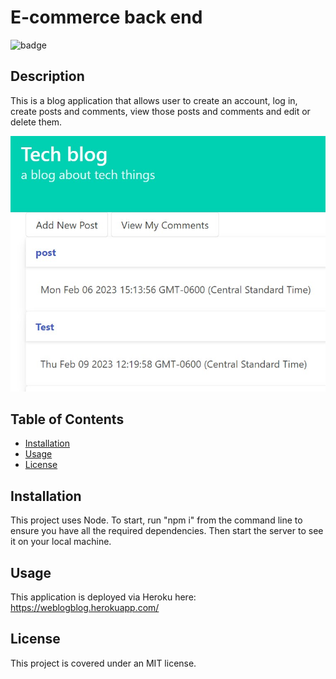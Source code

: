 # E-commerce back end
  ![badge](https://img.shields.io/badge/license-MIT-blue.svg)
  ## Description
  This is a blog application that allows user to create an account, log in, create posts and comments, view those posts and comments and edit or delete them. 

  ![screenshot](/Screenshot.jpg)

  ## Table of Contents
  * <a href="#installation">Installation</a>
  * <a href="#usage">Usage</a>
  * <a href="#license">License</a>

  ## Installation
  This project uses Node. To start, run "npm i" from the command line to ensure you have all the required dependencies. Then start the server to see it on your local machine. 
  ## Usage
  This application is deployed via Heroku here:
  https://weblogblog.herokuapp.com/   
  ## License
  This project is covered under an MIT license. 
